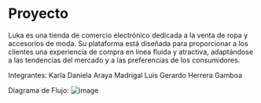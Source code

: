 # Proyecto
Luka es una tienda de comercio electrónico dedicada a la venta de ropa y accesorios de moda. Su plataforma está diseñada para proporcionar a los clientes una experiencia de compra en línea fluida y atractiva, adaptándose a las tendencias del mercado y a las preferencias de los consumidores.

Integrantes:
Karla Daniela Araya Madrigal
Luis Gerardo Herrera Gamboa

Diagrama de Flujo:
![image](https://github.com/user-attachments/assets/6e8f899e-467d-4b76-8dab-5816b79c58c1)

